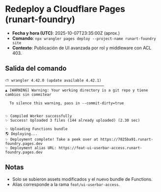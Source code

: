 # Redeploy a Cloudflare Pages (runart-foundry)

- **Fecha y hora (UTC)**: 2025-10-07T23:35:00Z (aprox.)
- **Comando**: `npx wrangler pages deploy --project-name runart-foundry site`
- **Contexto**: Publicación de UI avanzada por rol y middleware con ACL 403.

## Salida del comando
```
⛅️ wrangler 4.42.0 (update available 4.42.1)
─────────────────────────────────────────────
▲ [WARNING] Warning: Your working directory is a git repo y tiene cambios sin commitear

  To silence this warning, pass in --commit-dirty=true


✨ Compiled Worker successfully
✨ Success! Uploaded 3 files (144 already uploaded) (2.30 sec)

✨ Uploading Functions bundle
🌎 Deploying...
✨ Deployment complete! Take a peek over at https://7825ba91.runart-foundry.pages.dev
✨ Deployment alias URL: https://feat-ui-userbar-access.runart-foundry.pages.dev
```

## Notas
- Solo se subieron assets modificados y el nuevo bundle de Functions.
- Alias corresponde a la rama `feat/ui-userbar-access`.
